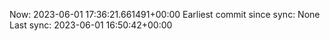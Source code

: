 Now: 2023-06-01 17:36:21.661491+00:00 Earliest commit since sync: None Last sync: 2023-06-01 16:50:42+00:00
